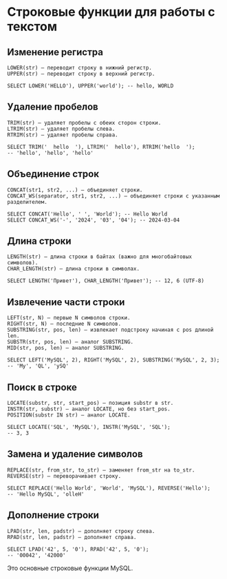 # Строковые функции для работы с текстом

## Изменение регистра

    LOWER(str) – переводит строку в нижний регистр.
    UPPER(str) – переводит строку в верхний регистр.

```
SELECT LOWER('HELLO'), UPPER('world'); -- hello, WORLD
```

## Удаление пробелов

    TRIM(str) – удаляет пробелы с обеих сторон строки.
    LTRIM(str) – удаляет пробелы слева.
    RTRIM(str) – удаляет пробелы справа.

```
SELECT TRIM('  hello  '), LTRIM('  hello'), RTRIM('hello  ');
-- 'hello', 'hello', 'hello'
```

## Объединение строк

    CONCAT(str1, str2, ...) – объединяет строки.
    CONCAT_WS(separator, str1, str2, ...) – объединяет строки с указанным разделителем.

```
SELECT CONCAT('Hello', ' ', 'World'); -- Hello World
SELECT CONCAT_WS('-', '2024', '03', '04'); -- 2024-03-04
```

## Длина строки

    LENGTH(str) – длина строки в байтах (важно для многобайтовых символов).
    CHAR_LENGTH(str) – длина строки в символах.

```
SELECT LENGTH('Привет'), CHAR_LENGTH('Привет'); -- 12, 6 (UTF-8)
```

## Извлечение части строки

    LEFT(str, N) – первые N символов строки.
    RIGHT(str, N) – последние N символов.
    SUBSTRING(str, pos, len) – извлекает подстроку начиная с pos длиной len.
    SUBSTR(str, pos, len) – аналог SUBSTRING.
    MID(str, pos, len) – аналог SUBSTRING.

```
SELECT LEFT('MySQL', 2), RIGHT('MySQL', 2), SUBSTRING('MySQL', 2, 3);
-- 'My', 'QL', 'ySQ'
```

## Поиск в строке

    LOCATE(substr, str, start_pos) – позиция substr в str.
    INSTR(str, substr) – аналог LOCATE, но без start_pos.
    POSITION(substr IN str) – аналог LOCATE.

```
SELECT LOCATE('SQL', 'MySQL'), INSTR('MySQL', 'SQL');
-- 3, 3
```

## Замена и удаление символов

    REPLACE(str, from_str, to_str) – заменяет from_str на to_str.
    REVERSE(str) – переворачивает строку.

```
SELECT REPLACE('Hello World', 'World', 'MySQL'), REVERSE('Hello');
-- 'Hello MySQL', 'olleH'
```

## Дополнение строки

    LPAD(str, len, padstr) – дополняет строку слева.
    RPAD(str, len, padstr) – дополняет справа.

```
SELECT LPAD('42', 5, '0'), RPAD('42', 5, '0');
-- '00042', '42000'
```
Это основные строковые функции MySQL.